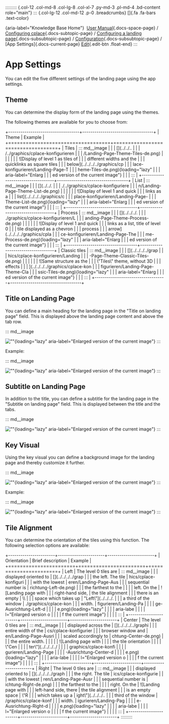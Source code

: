 ::::::::: {.col-12 .col-md-8 .col-lg-8 .col-xl-7 .py-md-3 .pl-md-4 .bd-content role="main"}
::: {.col-lg-12 .col-md-12 .p-0 .breadcrumbs}
[]{.fa .fa-bars .text-color}

[](https://docs.cplace.io/){aria-label="Knowledge Base Home"}  [User
Manual](/user-manual-en/){.docs-space-page} / [Configuring
cplace](/user-manual-en/cplace-konfigurieren/){.docs-subtopic-page} /
[Configuring a landing
page](/user-manual-en/cplace-konfigurieren/landing-page-konfigurieren/){.docs-subsubtopic-page}
/
[Configuration](/user-manual-en/cplace-konfigurieren/landing-page-konfigurieren/konfiguration/){.docs-subsubtopic-page}
/ [App Settings]{.docs-current-page} [
Edit](https://github.com/collaborationfactory/cplace-doc-user-enu/blob/release/25.2/cplace-konfigurieren/landing-page-konfigurieren/konfiguration/appeinstellungen.md){.edit-btn
.float-end}
:::

# App Settings

You can edit the five different settings of the landing page using the
app settings.

## Theme

You can determine the display form of the landing page using the themes.

The following themes are available for you to choose from:

+-----------------------------------+-----------------------------------+
| Theme                             | Example                           |
+===================================+===================================+
| Tiles                             | ::: md__image                     |
|                                   | [](../../..                       |
|                                   | /../graphics/cplace-konfigurieren |
|                                   | /Landing-Page-Theme-Tiles-de.png) |
|                                   |                                   |
|                                   | ![Display of level 1 as tiles of  |
|                                   | different widths and the          |
|                                   | quicklinks as square tiles        |
|                                   | below](../../../../graphics/cp    |
|                                   | lace-konfigurieren/Landing-Page-T |
|                                   | heme-Tiles-de.png){loading="lazy" |
|                                   | aria-label="Enlarg                |
|                                   | ed version of the current image"} |
|                                   | :::                               |
+-----------------------------------+-----------------------------------+
| List                              | ::: md__image                     |
|                                   | [](../../.                        |
|                                   | ./../graphics/cplace-konfiguriere |
|                                   | n/Landing-Page-Theme-List-de.png) |
|                                   |                                   |
|                                   | ![Display of level 1 and quick    |
|                                   | links as a                        |
|                                   | list](../../../../graphics/c      |
|                                   | place-konfigurieren/Landing-Page- |
|                                   | Theme-List-de.png){loading="lazy" |
|                                   | aria-label="Enlarg                |
|                                   | ed version of the current image"} |
|                                   | :::                               |
+-----------------------------------+-----------------------------------+
| Process                           | ::: md__image                     |
|                                   | [](../../../.                     |
|                                   | ./graphics/cplace-konfigurieren/L |
|                                   | anding-Page-Theme-Process-de.png) |
|                                   |                                   |
|                                   | ![Display of level 1 and quick    |
|                                   | links as a list, title of level 0 |
|                                   | tile displayed as a chevron       |
|                                   | process                           |
|                                   | arrow](../../../../graphics/cpla  |
|                                   | ce-konfigurieren/Landing-Page-The |
|                                   | me-Process-de.png){loading="lazy" |
|                                   | aria-label="Enlarg                |
|                                   | ed version of the current image"} |
|                                   | :::                               |
+-----------------------------------+-----------------------------------+
| Classic tiles                     | ::: md__image                     |
|                                   | [](../../../../grap               |
|                                   | hics/cplace-konfigurieren/Landing |
|                                   | -Page-Theme-Classic-Tiles-de.png) |
|                                   |                                   |
|                                   | ![Same structure as the           |
|                                   | \\\"Tiles\\\" theme, without 3D   |
|                                   | effects                           |
|                                   | ](../../../../graphics/cplace-kon |
|                                   | figurieren/Landing-Page-Theme-Cla |
|                                   | ssic-Tiles-de.png){loading="lazy" |
|                                   | aria-label="Enlarg                |
|                                   | ed version of the current image"} |
|                                   | :::                               |
+-----------------------------------+-----------------------------------+

## Title on Landing Page

You can define a main heading for the landing page in the "Title on
landing page" field. This is displayed above the landing page content
and above the tab row.

::: md__image
[](../../../../graphics/cplace-konfigurieren/Landing-Page-Titel-de.png)

![\"\"](../../../../graphics/cplace-konfigurieren/Landing-Page-Titel-de.png){loading="lazy"
aria-label="Enlarged version of the current image"}
:::

Example:

::: md__image
[](../../../../graphics/cplace-konfigurieren/Landing-Page-Titel-u-Untertitel-de.png)

![\"\"](../../../../graphics/cplace-konfigurieren/Landing-Page-Titel-u-Untertitel-de.png){loading="lazy"
aria-label="Enlarged version of the current image"}
:::

## Subtitle on Landing Page

In addition to the title, you can define a subtitle for the landing page
in the "Subtitle on landing page" field. This is displayed between the
title and the tabs.

::: md__image
[](../../../../graphics/cplace-konfigurieren/Landing-Page-Untertitel-de.png)

![\"\"](../../../../graphics/cplace-konfigurieren/Landing-Page-Untertitel-de.png){loading="lazy"
aria-label="Enlarged version of the current image"}
:::

## Key Visual

Using the key visual you can define a background image for the landing
page and thereby customize it further.

::: md__image
[](../../../../graphics/cplace-konfigurieren/Landing-Page-Key-Visual-de.png)

![\"\"](../../../../graphics/cplace-konfigurieren/Landing-Page-Key-Visual-de.png){loading="lazy"
aria-label="Enlarged version of the current image"}
:::

Example:

::: md__image
[](../../../../graphics/cplace-konfigurieren/Landing-Page-Key-Visual-Example-de.png)

![\"\"](../../../../graphics/cplace-konfigurieren/Landing-Page-Key-Visual-Example-de.png){loading="lazy"
aria-label="Enlarged version of the current image"}
:::

## Tile Alignment

You can determine the orientation of the tiles using this function. The
following selection options are available:

+-----------------------+-----------------------+-----------------------+
| Orientation           | Brief description     | Example               |
+=======================+=======================+=======================+
| Left                  | The level 0 tiles are | ::: md__image         |
|                       | displayed oriented to | [](../../../../grap   |
|                       | the left. The tile    | hics/cplace-konfiguri |
|                       | with the lowest       | eren/Landing-Page-Aus |
|                       | sequential number is  | richtung-Left-de.png) |
|                       | the farthest to the   |                       |
|                       | left. On the          | ![Landing page with   |
|                       | right-hand side,      | the tile alignment    |
|                       | there is an empty     | \\\                   |
|                       | space which takes up  | "Left\\\"](../../../. |
|                       | a third of the window | ./graphics/cplace-kon |
|                       | width.                | figurieren/Landing-Pa |
|                       |                       | ge-Ausrichtung-Left-d |
|                       |                       | e.png){loading="lazy" |
|                       |                       | aria-labe             |
|                       |                       | l="Enlarged version o |
|                       |                       | f the current image"} |
|                       |                       | :::                   |
+-----------------------+-----------------------+-----------------------+
| Center                | The level 0 tiles are | ::: md__image         |
|                       | displayed across the  | [](../../../../graphi |
|                       | entire width of the   | cs/cplace-konfigurier |
|                       | browser window and    | en/Landing-Page-Ausri |
|                       | scaled accordingly to | chtung-Center-de.png) |
|                       | the entire width.     |                       |
|                       |                       | ![Landing page with   |
|                       |                       | the tile orientation  |
|                       |                       | \\\"Cen               |
|                       |                       | ter\\\"](../../../../ |
|                       |                       | graphics/cplace-konfi |
|                       |                       | gurieren/Landing-Page |
|                       |                       | -Ausrichtung-Center-d |
|                       |                       | e.png){loading="lazy" |
|                       |                       | aria-labe             |
|                       |                       | l="Enlarged version o |
|                       |                       | f the current image"} |
|                       |                       | :::                   |
+-----------------------+-----------------------+-----------------------+
| Right                 | The level 0 tiles are | ::: md__image         |
|                       | displayed oriented to | [](../../../../graph  |
|                       | the right. The tile   | ics/cplace-konfigurie |
|                       | with the lowest       | ren/Landing-Page-Ausr |
|                       | sequential number is  | ichtung-Right-de.png) |
|                       | the farthest to the   |                       |
|                       | right. On the         | ![Landing page with   |
|                       | left-hand side, there | the tile alignment    |
|                       | is an empty space     | \\\"R                 |
|                       | which takes up a      | ight\\\"](../../../.. |
|                       | third of the window   | /graphics/cplace-konf |
|                       | width.                | igurieren/Landing-Pag |
|                       |                       | e-Ausrichtung-Right-d |
|                       |                       | e.png){loading="lazy" |
|                       |                       | aria-labe             |
|                       |                       | l="Enlarged version o |
|                       |                       | f the current image"} |
|                       |                       | :::                   |
+-----------------------+-----------------------+-----------------------+
:::::::::
